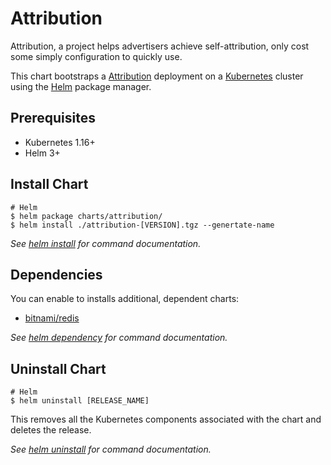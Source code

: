 # Attribution

Attribution, a project helps advertisers achieve self-attribution, only cost some simply configuration to quickly use.

This chart bootstraps a [Attribution](https://github.com/TencentAd/attribution) deployment on a [Kubernetes](http://kubernetes.io) cluster using the [Helm](https://helm.sh) package manager.

## Prerequisites

- Kubernetes 1.16+
- Helm 3+

## Install Chart

```console
# Helm
$ helm package charts/attribution/
$ helm install ./attribution-[VERSION].tgz --genertate-name
```

_See [helm install](https://helm.sh/docs/helm/helm_install/) for command documentation._

## Dependencies

You can enable to installs additional, dependent charts:

- [bitnami/redis](https://artifacthub.io/packages/helm/bitnami/redis)

_See [helm dependency](https://helm.sh/docs/helm/helm_dependency/) for command documentation._

## Uninstall Chart

```console
# Helm
$ helm uninstall [RELEASE_NAME]
```

This removes all the Kubernetes components associated with the chart and deletes the release.

_See [helm uninstall](https://helm.sh/docs/helm/helm_uninstall/) for command documentation._
